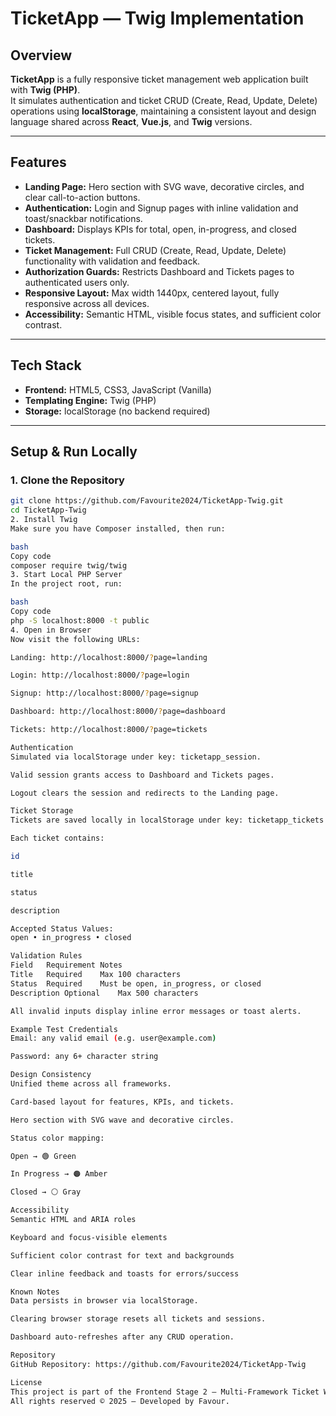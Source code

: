 # TicketApp — Twig Implementation

## Overview
**TicketApp** is a fully responsive ticket management web application built with **Twig (PHP)**.  
It simulates authentication and ticket CRUD (Create, Read, Update, Delete) operations using **localStorage**, maintaining a consistent layout and design language shared across **React**, **Vue.js**, and **Twig** versions.

---

## Features
- **Landing Page:** Hero section with SVG wave, decorative circles, and clear call-to-action buttons.  
- **Authentication:** Login and Signup pages with inline validation and toast/snackbar notifications.  
- **Dashboard:** Displays KPIs for total, open, in-progress, and closed tickets.  
- **Ticket Management:** Full CRUD (Create, Read, Update, Delete) functionality with validation and feedback.  
- **Authorization Guards:** Restricts Dashboard and Tickets pages to authenticated users only.  
- **Responsive Layout:** Max width 1440px, centered layout, fully responsive across all devices.  
- **Accessibility:** Semantic HTML, visible focus states, and sufficient color contrast.

---

## Tech Stack
- **Frontend:** HTML5, CSS3, JavaScript (Vanilla)  
- **Templating Engine:** Twig (PHP)  
- **Storage:** localStorage (no backend required)

---

## Setup & Run Locally

### 1. Clone the Repository
```bash
git clone https://github.com/Favourite2024/TicketApp-Twig.git
cd TicketApp-Twig
2. Install Twig
Make sure you have Composer installed, then run:

bash
Copy code
composer require twig/twig
3. Start Local PHP Server
In the project root, run:

bash
Copy code
php -S localhost:8000 -t public
4. Open in Browser
Now visit the following URLs:

Landing: http://localhost:8000/?page=landing

Login: http://localhost:8000/?page=login

Signup: http://localhost:8000/?page=signup

Dashboard: http://localhost:8000/?page=dashboard

Tickets: http://localhost:8000/?page=tickets

Authentication
Simulated via localStorage under key: ticketapp_session.

Valid session grants access to Dashboard and Tickets pages.

Logout clears the session and redirects to the Landing page.

Ticket Storage
Tickets are saved locally in localStorage under key: ticketapp_tickets.

Each ticket contains:

id

title

status

description

Accepted Status Values:
open • in_progress • closed

Validation Rules
Field	Requirement	Notes
Title	Required	Max 100 characters
Status	Required	Must be open, in_progress, or closed
Description	Optional	Max 500 characters

All invalid inputs display inline error messages or toast alerts.

Example Test Credentials
Email: any valid email (e.g. user@example.com)

Password: any 6+ character string

Design Consistency
Unified theme across all frameworks.

Card-based layout for features, KPIs, and tickets.

Hero section with SVG wave and decorative circles.

Status color mapping:

Open → 🟢 Green

In Progress → 🟠 Amber

Closed → ⚪ Gray

Accessibility
Semantic HTML and ARIA roles

Keyboard and focus-visible elements

Sufficient color contrast for text and backgrounds

Clear inline feedback and toasts for errors/success

Known Notes
Data persists in browser via localStorage.

Clearing browser storage resets all tickets and sessions.

Dashboard auto-refreshes after any CRUD operation.

Repository
GitHub Repository: https://github.com/Favourite2024/TicketApp-Twig

License
This project is part of the Frontend Stage 2 – Multi-Framework Ticket Web App Challenge.
All rights reserved © 2025 — Developed by Favour.

